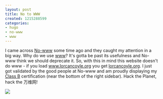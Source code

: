 ```yaml
---
layout: post
title: No to WWW
created: 1215288599
categories:
- hugo
- no-www
- www
---
```

I came across <a href="http://no-www.org">No-www</a> some time ago and they caught my attention in a big way. Why do we use <a href="http://en.wikipedia.org/wiki/Www#WWW_prefix_in_Web_addresses">www</a>? It's gotta be past its usefulness and No-www think we should deprecate it. So, with this in mind this website doesn't do www - if you load <a href="http://www.lorcancoyle.org">www.lorcancoyle.org</a> you get <a href="http://lorcancoyle.org">lorcancoyle.org</a>. I just got validated by the good people at No-www and am proudly displaying my <a href="http://no-www.org/faq.php?q=class_b">Class B</a> certification (near the bottom of the right sidebar). Hack the Planet, hack the 万维网!

<a href="http://no-www.org"><img src="http://no-www.org/images/blog-button.gif"/></a>
